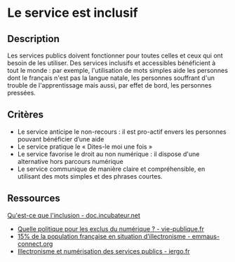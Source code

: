 # Le service est inclusif

## Description

Les services publics doivent fonctionner pour toutes celles et ceux qui ont besoin de les utiliser. Des services inclusifs et accessibles bénéficient à tout le monde : par exemple, l'utilisation de mots simples aide les personnes dont le français n'est pas la langue natale, les personnes souffrant d'un trouble de l'apprentissage mais aussi, par effet de bord, les personnes pressées.

## Critères

- Le service anticipe le non-recours : il est pro-actif envers les personnes pouvant bénéficier d’une aide
- Le service pratique le « Dites-le moi une fois »
- Le service favorise le droit au non numérique : il dispose d'une alternative hors parcours numérique
- Le service communique de manière claire et compréhensible, en utilisant des mots simples et des phrases courtes.


## Ressources

[Qu'est-ce que l'inclusion - doc.incubateur.net](https://doc.incubateur.net/communaute/gerer-son-produit/les-standards/accessibilite-and-inclusion/rendre-un-service-inclusif/quest-ce-que-linclusion)
- [Quelle politique pour les exclus du numérique ? - vie-publique.fr](https://www.vie-publique.fr/eclairage/18930-dematerialisation-quelle-politique-pour-les-exclus-du-numerique)
- [15% de la population française en situation d’illectronisme - emmaus-connect.org](https://emmaus-connect.org/2023/11/etude-insee-illectronisme-en-france-une-tendance-encourageante/)
- [Illectronisme et numérisation des services publics - iergo.fr](https://blocnotes.iergo.fr/articles/illectronisme-et-numerisation-des-services-publics/)